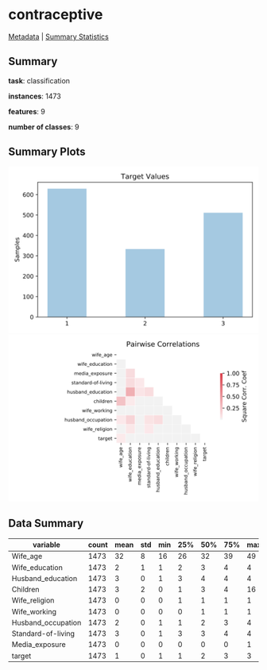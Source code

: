 # contraceptive

[Metadata](metadata.yaml) | [Summary Statistics](summary_stats.csv)

## Summary

**task**: classification

**instances**: 1473

**features**: 9

**number of classes**: 9

## Summary Plots

![Labels](label.svg)
![Corr](corr.svg)

## Data Summary

|	variable	|	count	|	mean	|	std	|	min	|	25%	|	50%	|	75%	|	max|
| --- | --- | --- | --- | --- | --- | --- | --- | --- |
|	Wife_age	|	1473	|	32	|	8	|	16	|	26	|	32	|	39	|	49
|	Wife_education	|	1473	|	2	|	1	|	1	|	2	|	3	|	4	|	4
|	Husband_education	|	1473	|	3	|	0	|	1	|	3	|	4	|	4	|	4
|	Children	|	1473	|	3	|	2	|	0	|	1	|	3	|	4	|	16
|	Wife_religion	|	1473	|	0	|	0	|	0	|	1	|	1	|	1	|	1
|	Wife_working	|	1473	|	0	|	0	|	0	|	0	|	1	|	1	|	1
|	Husband_occupation	|	1473	|	2	|	0	|	1	|	1	|	2	|	3	|	4
|	Standard-of-living	|	1473	|	3	|	0	|	1	|	3	|	3	|	4	|	4
|	Media_exposure	|	1473	|	0	|	0	|	0	|	0	|	0	|	0	|	1
|	target	|	1473	|	1	|	0	|	1	|	1	|	2	|	3	|	3
